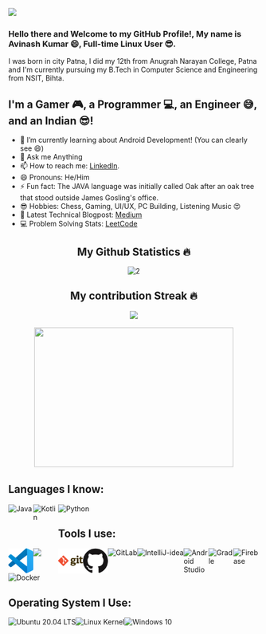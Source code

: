 ![](https://komarev.com/ghpvc/?username=avinashbest&color=47ccb3)

### Hello there and Welcome to my GitHub Profile!, My name is Avinash Kumar 😄, Full-time Linux User 😎.

I was born in city Patna, I did my 12th from Anugrah Narayan College, Patna and I'm currently pursuing my B.Tech in Computer Science and Engineering from NSIT, Bihta.

## I'm a Gamer 🎮, a Programmer 💻, an Engineer 😅, and an Indian 😎!

- 🌱 I’m currently learning about Android Development! (You can clearly see 😄)
- 💬 Ask me Anything
- 📫 How to reach me: [LinkedIn](https://www.linkedin.com/in/avinashbest/).
- 😄 Pronouns: He/Him
- ⚡ Fun fact: The JAVA language was initially called Oak after an oak tree that stood outside James Gosling's office.
- 😎 Hobbies: Chess, Gaming, UI/UX, PC Building, Listening Music 😍
- 🤘 Latest Technical Blogpost: [Medium](https://medium.com/@avinashbest)
- 💻 Problem Solving Stats: [LeetCode](https://leetcode.com/avinashbest/)


<!-- GitHub Stats -->
<h2 align="center">My Github Statistics 🔥</h2>   
  
<p align="center">
<img src="https://github-readme-stats.vercel.app/api?username=avinashbest&show_icons=true&theme=radical" alt="2" />
</p>



<h2 align="center">My contribution Streak 🔥</h2>
<p align="center">
  <a href="https://github.com/avinashbest/github-readme-streak-stats">
    <img src="https://github-readme-streak-stats.herokuapp.com/?user=avinashbest&theme=dark&hide_border=true&background=0D1117&stroke=0000"/>
  </a>
 </p>  

 <p align="center">
  <img  width="400px" height="280px" src="https://media.giphy.com/media/3o7qE1YN7aBOFPRw8E/giphy.gif">
</p>


## Languages I know:

<!-- <img align = "left" src="https://img.icons8.com/color/100/000000/c-programming.png" alt="C" width="50px" /> -->

<!-- <img align="left" alt="C++" width="40px" src="https://user-images.githubusercontent.com/42747200/46140125-da084900-c26d-11e8-8ea7-c45ae6306309.png" /> -->

<!-- <img align="left" alt="HTML5" width="50px" src="https://raw.githubusercontent.com/github/explore/80688e429a7d4ef2fca1e82350fe8e3517d3494d/topics/html/html.png" /> -->

<!-- <img align="left" alt="CSS3" width="50px" src="https://raw.githubusercontent.com/github/explore/80688e429a7d4ef2fca1e82350fe8e3517d3494d/topics/css/css.png" /> -->


<img align = "left" src="https://cdn.icon-icons.com/icons2/2415/PNG/512/java_original_logo_icon_146458.png" alt="Java" width="50" height="50" />

<img  align = "left" src="https://upload.wikimedia.org/wikipedia/commons/thumb/0/06/Kotlin_Icon.svg/512px-Kotlin_Icon.svg.png" alt="Kotlin" width="50" height="50" />

<img src="https://img.icons8.com/color/50/000000/python.png" alt="Python" width="50" height="50" />

<!-- <img align = "left" src="https://raw.githubusercontent.com/github/explore/80688e429a7d4ef2fca1e82350fe8e3517d3494d/topics/javascript/javascript.png" alt="JavaScript" width="48" height="50" /> -->

## Tools I use:

<img align="left" alt="Visual Studio Code" width="50px"  height="50px" src="https://raw.githubusercontent.com/github/explore/80688e429a7d4ef2fca1e82350fe8e3517d3494d/topics/visual-studio-code/visual-studio-code.png" />

<!-- <img align = "left" width="50px" src="https://img.icons8.com/ios-filled/100/000000/atom-editor.png"/> -->

<img align = "left" width="50px" src="https://img.icons8.com/fluent/96/000000/sublime-text.png"/>

<img align="left" alt="Git" width="50px" src="https://raw.githubusercontent.com/github/explore/80688e429a7d4ef2fca1e82350fe8e3517d3494d/topics/git/git.png" />

<img align="left" alt="GitHub" width="50px" src="https://raw.githubusercontent.com/github/explore/78df643247d429f6cc873026c0622819ad797942/topics/github/github.png" />

<img align="left" src="https://img.icons8.com/color/50/000000/gitlab.png" alt = "GitLab"/>

<!-- <img align="left" src="https://jupyter.org/assets/main-logo.svg" alt = "Jupyter-Notebook"/> -->

<!-- Jetbrains IDE -->
<img align="left" src="https://img.icons8.com/color/48/000000/intellij-idea.png" alt = "IntelliJ-idea"/>

<!-- <img align="left" src="https://img.icons8.com/color/48/000000/pycharm.png" alt = "PyCharm"/> -->

<img align="left" src="https://1.bp.blogspot.com/-LgTa-xDiknI/X4EflN56boI/AAAAAAAAPuk/24YyKnqiGkwRS9-_9suPKkfsAwO4wHYEgCLcBGAsYHQ/s0/image9.png" alt = "Android Studio" width="50" height="50"/>

<img align="left" src="https://gradle.com/wp-content/themes/fuel/assets/img/branding/gradle-elephant-icon-dark-green.svg" alt = "Gradle" width="50" height="50"/>

<img align="left" src="https://cdn4.iconfinder.com/data/icons/google-i-o-2016/512/google_firebase-2-512.png" alt = "Firebase" width="50" height="50"/>

<img alt="Docker" width="50px"  height="50px" src="https://www.docker.com/wp-content/uploads/2022/03/Moby-logo.png" />

## Operating System I Use:

<img align = "left" src="https://img.icons8.com/color/48/000000/ubuntu.png" alt = "Ubuntu 20.04 LTS"/>

<img align = "left" src="https://img.icons8.com/color/48/000000/linux.png" alt = "Linux Kernel"/>

<img  src="https://img.icons8.com/fluent/48/000000/windows-10.png" alt = "Windows 10"/>
